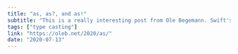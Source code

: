 ```yaml
---
title: "as, as?, and as!"
subtitle: "This is a really interesting post from Ole Begemann. Swift's type casting operators, is and as, are powerful but complex operators, with a whole list of functions. Here, Ole presents an unexpected fatal error encountered when using one of these operators, and uses it to explain the difference between downcasting at runtime, and type coercion at compile time."
tags: ["type casting"]
link: "https://oleb.net/2020/as/"
date: "2020-07-13"
---
```

